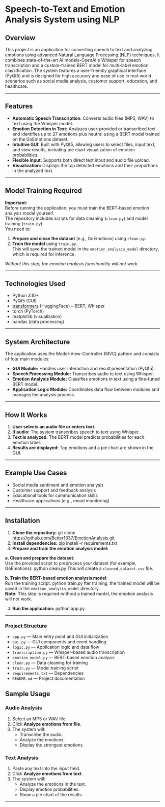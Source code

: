 # Speech-to-Text and Emotion Analysis System using NLP

## Overview

This project is an application for converting speech to text and analyzing emotions using advanced Natural Language Processing (NLP) techniques. It combines state-of-the-art AI models-OpenAI's Whisper for speech transcription and a custom-trained BERT model for multi-label emotion classification. The system features a user-friendly graphical interface (PyQt5) and is designed for high accuracy and ease of use in real-world scenarios such as social media analysis, customer support, education, and healthcare.

---

## Features

- **Automatic Speech Transcription:** Converts audio files (MP3, WAV) to text using the Whisper model.
- **Emotion Detection in Text:** Analyzes user-provided or transcribed text and identifies up to 27 emotions plus neutral using a BERT model trained on the GoEmotions dataset.
- **Intuitive GUI:** Built with PyQt5, allowing users to select files, input text, and view results, including pie chart visualization of emotion probabilities.
- **Flexible Input:** Supports both direct text input and audio file upload.
- **Visualization:** Displays the top detected emotions and their proportions in the analyzed text.

---

## Model Training Required

**Important:**  
Before running the application, you must train the BERT-based emotion analysis model yourself.  
The repository includes scripts for data cleaning (`clean.py`) and model training (`train.py`).  
You need to:

1. **Prepare and clean the dataset** (e.g., GoEmotions) using `clean.py`.
2. **Train the model** using `train.py`.  
   This will save the trained model in the `emotion_analysis_model` directory, which is required for inference.

*Without this step, the emotion analysis functionality will not work.*

---

## Technologies Used

- Python 3.10+
- PyQt5 (GUI)
- [transformers](https://huggingface.co/transformers/) (HuggingFace) – BERT, Whisper
- torch (PyTorch)
- matplotlib (visualization)
- pandas (data processing)

---

## System Architecture

The application uses the Model-View-Controller (MVC) pattern and consists of four main modules:

- **GUI Module:** Handles user interaction and result presentation (PyQt5).
- **Speech Processing Module:** Transcribes audio to text using Whisper.
- **Emotion Analysis Module:** Classifies emotions in text using a fine-tuned BERT model.
- **Application Logic Module:** Coordinates data flow between modules and manages the analysis process.

---

## How It Works

1. **User selects an audio file or enters text.**
2. **If audio:** The system transcribes speech to text using Whisper.
3. **Text is analyzed:** The BERT model predicts probabilities for each emotion label.
4. **Results are displayed:** Top emotions and a pie chart are shown in the GUI.

---

## Example Use Cases

- Social media sentiment and emotion analysis
- Customer support and feedback analysis
- Educational tools for communication skills
- Healthcare applications (e.g., mood monitoring)

---

## Installation

1. **Clone the repository:**
git clone https://github.com/Better1337/EmotionAnalysis.git
2. **Install dependencies:**
pip install -r requirements.txt
3. **Prepare and train the emotion analysis model:**

**a. Clean and prepare the dataset:**  
Use the provided script to preprocess your dataset (for example, GoEmotions):
python clean.py
This will create a `cleaned_dataset.csv` file.

**b. Train the BERT-based emotion analysis model:**  
Run the training script:
python train.py
fter training, the trained model will be saved in the `emotion_analysis_model` directory.  
**Note:** This step is required-without a trained model, the emotion analysis will not work.

4. **Run the application:**
python app.py
---

### Project Structure

- `app.py` — Main entry point and GUI initialization
- `gui.py` — GUI components and event handling
- `logic.py` — Application logic and data flow
- `transcription.py` — Whisper-based audio transcription
- `emotion_model.py` — BERT-based emotion analysis
- `clean.py` — Data cleaning for training
- `train.py` — Model training script
- `requirements.txt` — Dependencies
- `README.md` — Project documentation



## Sample Usage

### Audio Analysis

1. Select an MP3 or WAV file.
2. Click **Analyze emotions from file**.
3. The system will:
    - Transcribe the audio.
    - Analyze the emotions.
    - Display the strongest emotions.

### Text Analysis

1. Paste any text into the input field.
2. Click **Analyze emotions from text**.
3. The system will:
    - Analyze the emotions in the text.
    - Display emotion probabilities.
    - Show a pie chart of the results.

---